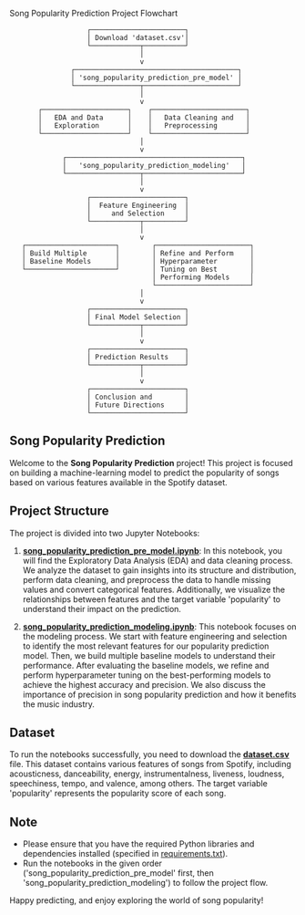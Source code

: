Song Popularity Prediction Project Flowchart

                       ┌───────────────────────┐
                       │ Download 'dataset.csv'│
                       └────────────┬──────────┘
                                    │
                                    v
                   ┌────────────────────────────────────────┐
                   │ 'song_popularity_prediction_pre_model' │
                   └────────────────┬───────────────────────┘
                                    │
                                    v
           ┌─────────────────────┐    ┌───────────────────────┐
           │   EDA and Data      │    │   Data Cleaning and   │
           │   Exploration       │    │   Preprocessing       │
           └─────────────────────┘    └───────────────────────┘
                                    │
                                    v
                 ┌───────────────────────────────────────────┐
                 │   'song_popularity_prediction_modeling'   │
                 └──────────────────┬────────────────────────┘
                                    │
                                    v
                       ┌───────────────────────┐
                       │  Feature Engineering  │
                       │     and Selection     │
                       └────────────┬──────────┘
                                    │
                                    v
       ┌──────────────────────┐        ┌───────────────────────┐
       │ Build Multiple       │        │ Refine and Perform    │
       │ Baseline Models      │        │ Hyperparameter        │
       └──────────────────────┘        │ Tuning on Best        │
                                       │ Performing Models     │
                                       └───────────────────────┘
                                    │
                                    v
                       ┌───────────────────────┐
                       │ Final Model Selection │
                       └────────────┬──────────┘
                                    │
                                    v
                       ┌───────────────────────┐
                       │ Prediction Results    │
                       └────────────┬──────────┘
                                    │
                                    v
                       ┌───────────────────────┐
                       │ Conclusion and        │
                       │ Future Directions     │
                       └───────────────────────┘

## Song Popularity Prediction

Welcome to the **Song Popularity Prediction** project! This project is focused on building a machine-learning model to predict the popularity of songs based on various features available in the Spotify dataset.

## Project Structure

The project is divided into two Jupyter Notebooks:

1. **[song_popularity_prediction_pre_model.ipynb](https://github.com/sai-gh/popularity-predictor/blob/main/song_popularity_prediction_pre_model.ipynb)**:
   In this notebook, you will find the Exploratory Data Analysis (EDA) and data cleaning process. We analyze the dataset to gain insights into its structure and distribution, perform data cleaning, and preprocess the data to handle missing values and convert categorical features. Additionally, we visualize the relationships between features and the target variable 'popularity' to understand their impact on the prediction.

2. **[song_popularity_prediction_modeling.ipynb](https://github.com/sai-gh/popularity-predictor/blob/main/song_popularity_prediction_modeling.ipynb)**:
   This notebook focuses on the modeling process. We start with feature engineering and selection to identify the most relevant features for our popularity prediction model. Then, we build multiple baseline models to understand their performance. After evaluating the baseline models, we refine and perform hyperparameter tuning on the best-performing models to achieve the highest accuracy and precision. We also discuss the importance of precision in song popularity prediction and how it benefits the music industry.

## Dataset

To run the notebooks successfully, you need to download the **[dataset.csv](https://github.com/sai-gh/popularity-predictor/blob/main/dataset.csv)** file. This dataset contains various features of songs from Spotify, including acousticness, danceability, energy, instrumentalness, liveness, loudness, speechiness, tempo, and valence, among others. The target variable 'popularity' represents the popularity score of each song.

## Note

- Please ensure that you have the required Python libraries and dependencies installed (specified in [requirements.txt](https://github.com/sai-gh/popularity-predictor/blob/main/requirment.txt)).
- Run the notebooks in the given order ('song_popularity_prediction_pre_model' first, then 'song_popularity_prediction_modeling') to follow the project flow.

Happy predicting, and enjoy exploring the world of song popularity!

